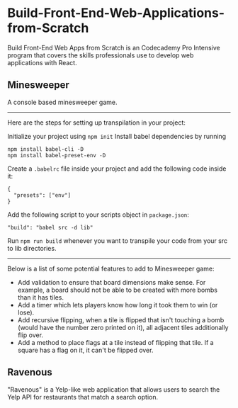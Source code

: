# Build-Front-End-Web-Applications-from-Scratch
Build Front-End Web Apps from Scratch is an Codecademy Pro Intensive program that covers the skills professionals use to develop web applications with React. 

## Minesweeper
A console based minesweeper game.
***
Here are the steps for setting up transpilation in your project:

Initialize your project using `npm init`
Install babel dependencies by running
```
npm install babel-cli -D
npm install babel-preset-env -D
```
Create a `.babelrc` file inside your project and add the following code inside it:
```
{
  "presets": ["env"]
}
```
Add the following script to your scripts object in `package.json`:
```
"build": "babel src -d lib"
```
Run `npm run build` whenever you want to transpile your code from your src to lib directories.
***
Below is a list of some potential features to add to Minesweeper game:
* Add validation to ensure that board dimensions make sense. For example, a board should not be able to be created with more bombs than it has tiles.
* Add a timer which lets players know how long it took them to win (or lose).
* Add recursive flipping, when a tile is flipped that isn't touching a bomb (would have the number zero printed on it), all adjacent tiles additionally flip over.
* Add a method to place flags at a tile instead of flipping that tile. If a square has a flag on it, it can't be flipped over.

## Ravenous
"Ravenous" is a Yelp-like web application that allows users to search the Yelp API for restaurants that match a search option.
